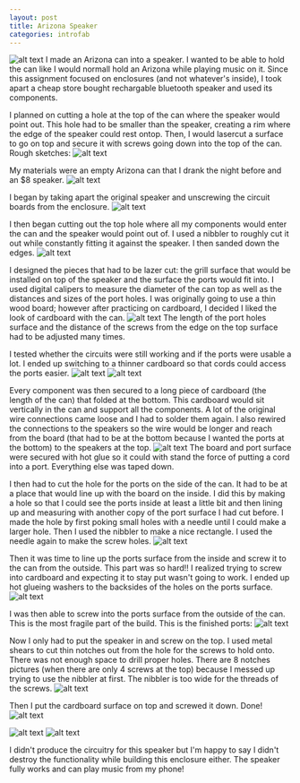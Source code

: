 ```yaml
---
layout: post
title: Arizona Speaker
categories: introfab  
---
```


![alt text](https://raw.githubusercontent.com/jirrian/jirrian.github.io/master/images/introfab/arizonaSpeaker/finished.jpg)
I made an Arizona can into a speaker. I wanted to be able to hold the can like I would normall hold an Arizona while playing music on it. Since this assignment focused on enclosures (and not whatever's inside), I took apart a cheap store bought rechargable bluetooth speaker and used its components.

I planned on cutting a hole at the top of the can where the speaker would point out. This hole had to be smaller than the speaker, creating a rim where the edge of the speaker could rest ontop. Then, I would lasercut a surface to go on top and secure it with screws going down into the top of the can.
Rough sketches:
![alt text](https://raw.githubusercontent.com/jirrian/jirrian.github.io/master/images/introfab/arizonaSpeaker/sketch.jpg)

My materials were an empty Arizona can that I drank the night before and an $8 speaker.
![alt text](https://github.com/jirrian/jirrian.github.io/blob/master/images/introfab/arizonaSpeaker/raw_materials.jpg?raw=true)

I began by taking apart the original speaker and unscrewing the circuit boards from the enclosure.
![alt text](https://raw.githubusercontent.com/jirrian/jirrian.github.io/master/images/introfab/arizonaSpeaker/original_speaker.jpg)

I then began cutting out the top hole where all my components would enter the can and the speaker would point out of. I used a nibbler to roughly cut it out while constantly fitting it against the speaker. I then sanded down the edges.
![alt text](https://github.com/jirrian/jirrian.github.io/blob/master/images/introfab/arizonaSpeaker/top_hole?raw=true)

I designed the pieces that had to be lazer cut: the grill surface that would be installed on top of the speaker and the surface the ports would fit into. I used digital calipers to measure the diameter of the can top as well as the distances and sizes of the port holes. I was originally going to use a thin wood board; however after practicing on cardboard, I decided I liked the look of cardboard with the can.
![alt text](https://raw.githubusercontent.com/jirrian/jirrian.github.io/master/images/introfab/arizonaSpeaker/lazercut_parts.jpg)
The length of the port holes surface and the distance of the screws from the edge on the top surface had to be adjusted many times.

I tested whether the circuits were still working and if the ports were usable a lot. I ended up switching to a thinner cardboard so that cords could access the ports easier.
![alt text](https://raw.githubusercontent.com/jirrian/jirrian.github.io/master/images/introfab/arizonaSpeaker/testing_port_holes.jpg)
![alt text](https://raw.githubusercontent.com/jirrian/jirrian.github.io/master/images/introfab/arizonaSpeaker/cardboard_thickness.jpg)

Every component was then secured to a long piece of cardboard (the length of the can) that folded at the bottom. This cardboard would sit vertically in the can and support all the components. A lot of the original wire connections came loose and I had to solder them again. I also rewired the connections to the speakers so the wire would be longer and reach from the board (that had to be at the bottom because I wanted the ports at the bottom) to the speakers at the top.
![alt text](https://github.com/jirrian/jirrian.github.io/blob/master/images/introfab/arizonaSpeaker/insides.jpg?raw=true)
The board and port surface were secured with hot glue so it could with stand the force of putting a cord into a port. Everything else was taped down.

I then had to cut the hole for the ports on the side of the can. It had to be at a place that would line up with the board on the inside. I did this by making a hole so that I could see the ports inside at least a little bit and then lining up and measuring with another copy of the port surface I had cut before. 
I made the hole by first poking small holes with a needle until I could make a larger hole. Then I used the nibbler to make a nice rectangle. I used the needle again to make the screw holes.
![alt text](https://raw.githubusercontent.com/jirrian/jirrian.github.io/master/images/introfab/arizonaSpeaker/hole_cutting_process.jpg)

Then it was time to line up the ports surface from the inside and screw it to the can from the outside. This part was so hard!! I realized trying to screw into cardboard and expecting it to stay put wasn't going to work. I ended up hot glueing washers to the backsides of the holes on the ports surface.
![alt text](https://raw.githubusercontent.com/jirrian/jirrian.github.io/master/images/introfab/arizonaSpeaker/glued_board_washers.jpg)

I was then able to screw into the ports surface from the outside of the can. This is the most fragile part of the build. This is the finished ports:
![alt text](https://raw.githubusercontent.com/jirrian/jirrian.github.io/master/images/introfab/arizonaSpeaker/ports.jpg)

Now I only had to put the speaker in and screw on the top. I used metal shears to cut thin notches out from the hole for the screws to hold onto. There was not enough space to drill proper holes. There are 8 notches pictures (when there are only 4 screws at the top) because I messed up trying to use the nibbler at first. The nibbler is too wide for the threads of the screws.
![alt text](https://raw.githubusercontent.com/jirrian/jirrian.github.io/master/images/introfab/arizonaSpeaker/top_screw_notches.jpg)

Then I put the cardboard surface on top and screwed it down. Done!
![alt text](https://raw.githubusercontent.com/jirrian/jirrian.github.io/master/images/introfab/arizonaSpeaker/finished_top.jpg)

![alt text](https://raw.githubusercontent.com/jirrian/jirrian.github.io/master/images/introfab/arizonaSpeaker/finished2.jpg)
![alt text](https://raw.githubusercontent.com/jirrian/jirrian.github.io/master/images/introfab/arizonaSpeaker/finished3.jpg)

I didn't produce the circuitry for this speaker but I'm happy to say I didn't destroy the functionality while building this enclosure either. The speaker fully works and can play music from my phone!



